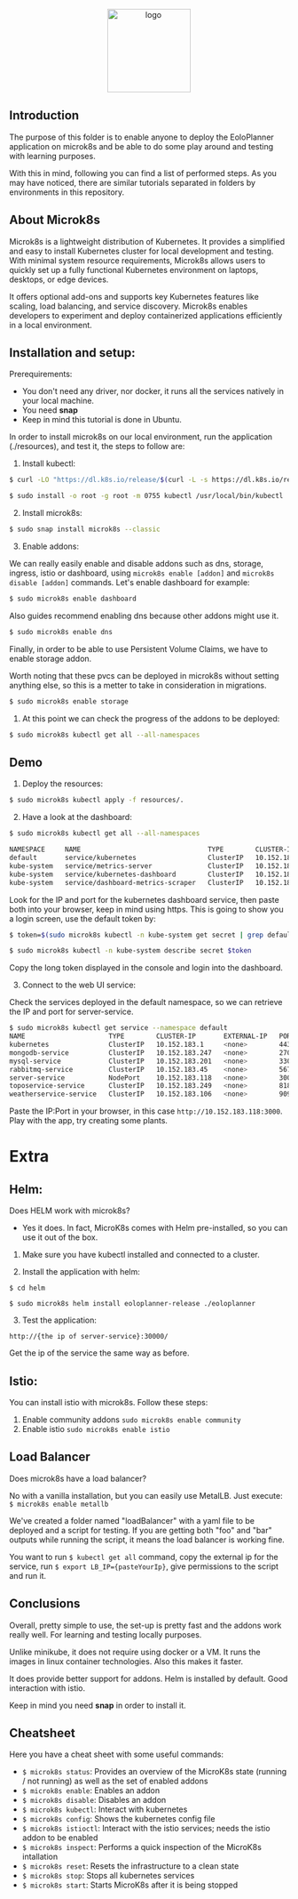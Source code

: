 <p align="center">
  <img src="https://global.discourse-cdn.com/business6/uploads/kubernetes/original/2X/5/52c2e57feb961611de65abf267208fa8a957f5f5.png" alt="logo" height=150>
</p>

## Introduction
The purpose of this folder is to enable anyone to deploy the EoloPlanner application on microk8s and be able to do some play around and testing with learning purposes.

With this in mind, following you can find a list of performed steps. As you may have noticed, there are similar tutorials separated in folders by environments in this repository.

## About Microk8s

Microk8s is a lightweight distribution of Kubernetes. It provides a simplified and easy to install Kubernetes cluster for local development and testing. With minimal system resource requirements, Microk8s allows users to quickly set up a fully functional Kubernetes environment on laptops, desktops, or edge devices. 

It offers optional add-ons and supports key Kubernetes features like scaling, load balancing, and service discovery. Microk8s enables developers to experiment and deploy containerized applications efficiently in a local environment.

## Installation and setup:
Prerequirements:
- You don't need any driver, nor docker, it runs all the services natively in your local machine.
- You need **snap**
- Keep in mind this tutorial is done in Ubuntu.

In order to install microk8s on our local environment, run the application (./resources), and test it, the steps to follow are:

1. Install kubectl:

```bash
$ curl -LO "https://dl.k8s.io/release/$(curl -L -s https://dl.k8s.io/release/stable.txt)/bin/linux/amd64/kubectl"

$ sudo install -o root -g root -m 0755 kubectl /usr/local/bin/kubectl
```

2. Install microk8s:
   
```bash
$ sudo snap install microk8s --classic
```

3. Enable addons:
   
We can really easily enable and disable addons such as dns, storage, ingress, istio or dashboard, using ```microk8s enable [addon]``` and ```microk8s disable [addon]``` commands. Let's enable dashboard for example:

```bash
$ sudo microk8s enable dashboard
```

Also guides recommend enabling dns because other addons might use it.

```bash
$ sudo microk8s enable dns
```

Finally, in order to be able to use Persistent Volume Claims, we have to enable storage addon.

Worth noting that these pvcs can be deployed in microk8s without setting anything else, so this is a metter to take in consideration in migrations.

```bash
$ sudo microk8s enable storage
```

1. At this point we can check the progress of the addons to be deployed: 

```bash
$ sudo microk8s kubectl get all --all-namespaces
```

## Demo

1. Deploy the resources:

```bash
$ sudo microk8s kubectl apply -f resources/.
```

2. Have a look at the dashboard:

```bash
$ sudo microk8s kubectl get all --all-namespaces

NAMESPACE     NAME                                TYPE        CLUSTER-IP       EXTERNAL-IP   PORT
default       service/kubernetes                  ClusterIP   10.152.183.1     <none>        443
kube-system   service/metrics-server              ClusterIP   10.152.183.245   <none>        443
kube-system   service/kubernetes-dashboard        ClusterIP   10.152.183.120   <none>        443
kube-system   service/dashboard-metrics-scraper   ClusterIP   10.152.183.74    <none>        8000
```
Look for the IP and port for the kubernetes dashboard service, then paste both into your browser, keep in mind using https. This is going to show you a login screen, use the default token by:

```bash
$ token=$(sudo microk8s kubectl -n kube-system get secret | grep default-token | cut -d " " -f1)

$ sudo microk8s kubectl -n kube-system describe secret $token
```

Copy the long token displayed in the console and login into the dashboard.

3. Connect to the web UI service:

Check the services deployed in the default namespace, so we can retrieve the IP and port for server-service.

```bash
$ sudo microk8s kubectl get service --namespace default
NAME                     TYPE        CLUSTER-IP       EXTERNAL-IP   PORT
kubernetes               ClusterIP   10.152.183.1     <none>        443/
mongodb-service          ClusterIP   10.152.183.247   <none>        27017/TCP
mysql-service            ClusterIP   10.152.183.201   <none>        3306/
rabbitmq-service         ClusterIP   10.152.183.45    <none>        5672/TCP,15672/
server-service           NodePort    10.152.183.118   <none>        3000:30000/
toposervice-service      ClusterIP   10.152.183.249   <none>        8181/
weatherservice-service   ClusterIP   10.152.183.106   <none>        9090/

```
Paste the IP:Port in your browser, in this case ```http://10.152.183.118:3000```. Play with the app, try creating some plants.


# Extra

## Helm:
Does HELM work with microk8s?
 - Yes it does. In fact, MicroK8s comes with Helm pre-installed, so you can use it out of the box.

1. Make sure you have kubectl installed and connected to a cluster.

2. Install the application with helm:
```
$ cd helm

$ sudo microk8s helm install eoloplanner-release ./eoloplanner
```

3. Test the application:
```
http://{the ip of server-service}:30000/
```
Get the ip of the service the same way as before.

## Istio:
You can install istio with microk8s. Follow these steps:

1. Enable community addons ```sudo microk8s enable community```
2. Enable istio ```sudo microk8s enable istio```

## Load Balancer

Does microk8s have a load balancer?

No with a vanilla installation, but you can easily use MetalLB. Just execute: ```$ microk8s enable metallb```

We've created a folder named "loadBalancer" with a yaml file to be deployed and a script for testing. If you are getting both "foo" and "bar" outputs while running the script, it means the load balancer is working fine.

You want to run ```$ kubectl get all``` command, copy the external ip for the service, run ```$ export LB_IP={pasteYourIp}```, give permissions to the script and run it.

## Conclusions
Overall, pretty simple to use, the set-up is pretty fast and the addons work really well. For learning and testing locally purposes.

Unlike minikube, it does not require using docker or a VM. It runs the images in linux container technologies. Also this makes it faster.

It does provide better support for addons. Helm is installed by default. Good interaction with istio.

Keep in mind you need **snap** in order to install it.

## Cheatsheet
Here you have a cheat sheet with some useful commands:

- ```$ microk8s status```: Provides an overview of the MicroK8s state (running / not running) as well as the set of enabled addons
- ```$ microk8s enable```: Enables an addon
- ```$ microk8s disable```: Disables an addon
- ```$ microk8s kubectl```: Interact with kubernetes
- ```$ microk8s config```: Shows the kubernetes config file
- ```$ microk8s istioctl```: Interact with the istio services; needs the istio addon to be enabled
- ```$ microk8s inspect```: Performs a quick inspection of the MicroK8s intallation
- ```$ microk8s reset```: Resets the infrastructure to a clean state
- ```$ microk8s stop```: Stops all kubernetes services
- ```$ microk8s start```: Starts MicroK8s after it is being stopped
